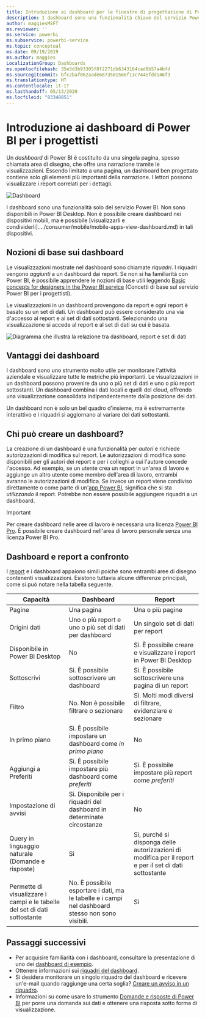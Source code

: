 ```yaml
---
title: Introduzione ai dashboard per le finestre di progettazione di Power BI
description: I dashboard sono una funzionalità chiave del servizio Power BI. I dashboard sono costituiti da una singola pagina, spesso chiamata area di disegno, che offre una narrazione tramite le visualizzazioni.
author: maggiesMSFT
ms.reviewer: ''
ms.service: powerbi
ms.subservice: powerbi-service
ms.topic: conceptual
ms.date: 09/19/2019
ms.author: maggies
LocalizationGroup: Dashboards
ms.openlocfilehash: 35e5d3b93305f8f2271db6343164cad8b57a4bfd
ms.sourcegitcommit: bfc2baf862aade6873501566f13c744efdd146f3
ms.translationtype: HT
ms.contentlocale: it-IT
ms.lasthandoff: 05/13/2020
ms.locfileid: "83348851"
---
```

# <a name="introduction-to-dashboards-for-power-bi-designers"></a>Introduzione ai dashboard di Power BI per i progettisti

Un *dashboard* di Power BI è costituito da una singola pagina, spesso chiamata area di disegno, che offre una narrazione tramite le visualizzazioni. Essendo limitato a una pagina, un dashboard ben progettato contiene solo gli elementi più importanti della narrazione. I lettori possono visualizzare i report correlati per i dettagli.

![Dashboard](media/service-dashboards/power-bi-dashboard2.png)

I dashboard sono una funzionalità solo del servizio Power BI. Non sono disponibili in Power BI Desktop. Non è possibile creare dashboard nei dispositivi mobili, ma è possibile [visualizzarli e condividerli]..../consumer/mobile/mobile-apps-view-dashboard.md) in tali dispositivi.

## <a name="dashboard-basics"></a>Nozioni di base sui dashboard 

Le visualizzazioni mostrate nel dashboard sono chiamate *riquadri*. I riquadri vengono *aggiunti* a un dashboard dai report. Se non si ha familiarità con Power BI, è possibile apprendere le nozioni di base utili leggendo [Basic concepts for designers in the Power BI service](../fundamentals/service-basic-concepts.md) (Concetti di base sul servizio Power BI per i progettisti).

Le visualizzazioni in un dashboard provengono da report e ogni report è basato su un set di dati. Un dashboard può essere considerato una via d'accesso ai report e ai set di dati sottostanti. Selezionando una visualizzazione si accede al report e al set di dati su cui è basata.

![Diagramma che illustra la relazione tra dashboard, report e set di dati](media/service-dashboards/power-bi-diagram.png)

## <a name="advantages-of-dashboards"></a>Vantaggi dei dashboard
I dashboard sono uno strumento molto utile per monitorare l'attività aziendale e visualizzare tutte le metriche più importanti. Le visualizzazioni in un dashboard possono provenire da uno o più set di dati e uno o più report sottostanti. Un dashboard combina i dati locali e quelli del cloud, offrendo una visualizzazione consolidata indipendentemente dalla posizione dei dati.

Un dashboard non è solo un bel quadro d'insieme, ma è estremamente interattivo e i riquadri si aggiornano al variare dei dati sottostanti.

## <a name="who-can-create-a-dashboard"></a>Chi può creare un dashboard?
La creazione di un dashboard è una funzionalità per *autori* e richiede autorizzazioni di modifica sul report. Le autorizzazioni di modifica sono disponibili per gli autori dei report e per i colleghi a cui l'autore concede l'accesso. Ad esempio, se un utente crea un report in un'area di lavoro e aggiunge un altro utente come membro dell'area di lavoro, entrambi avranno le autorizzazioni di modifica. Se invece un report viene condiviso direttamente o come parte di un'[app Power BI](../collaborate-share/service-create-distribute-apps.md), significa che si sta *utilizzando* il report. Potrebbe non essere possibile aggiungere riquadri a un dashboard. 

> [!IMPORTANT]
> Per creare dashboard nelle aree di lavoro è necessaria una licenza [Power BI Pro](../fundamentals/service-features-license-type.md). È possibile creare dashboard nell'area di lavoro personale senza una licenza Power BI Pro.


## <a name="dashboards-versus-reports"></a>Dashboard e report a confronto
I [report](../consumer/end-user-reports.md) e i dashboard appaiono simili poiché sono entrambi aree di disegno contenenti visualizzazioni. Esistono tuttavia alcune differenze principali, come si può notare nella tabella seguente.

| **Capacità** | **Dashboard** | **Report** |
| --- | --- | --- |
| Pagine |Una pagina |Una o più pagine |
| Origini dati |Uno o più report e uno o più set di dati per dashboard |Un singolo set di dati per report |
| Disponibile in Power BI Desktop |No | Sì. È possibile creare e visualizzare i report in Power BI Desktop |
| Sottoscrivi |Sì. È possibile sottoscrivere un dashboard |Sì. È possibile sottoscrivere una pagina di un report |
| Filtro |No. Non è possibile filtrare o sezionare |Sì. Molti modi diversi di filtrare, evidenziare e sezionare |
| In primo piano |Sì. È possibile impostare un dashboard come *in primo piano* |No |
| Aggiungi a Preferiti | Sì. È possibile impostare più dashboard come *preferiti* | Sì. È possibile impostare più report come *preferiti*
| Impostazione di avvisi |Sì. Disponibile per i riquadri del dashboard in determinate circostanze |No |
| Query in linguaggio naturale (Domande e risposte) |Sì | Sì, purché si disponga delle autorizzazioni di modifica per il report e per il set di dati sottostante |
| Permette di visualizzare i campi e le tabelle del set di dati sottostante |No. È possibile esportare i dati, ma le tabelle e i campi nel dashboard stesso non sono visibili. |Sì |


## <a name="next-steps"></a>Passaggi successivi
* Per acquisire familiarità con i dashboard, consultare la presentazione di uno dei [dashboard di esempio](sample-tutorial-connect-to-the-samples.md).
* Ottenere informazioni sui [riquadri del dashboard](service-dashboard-tiles.md).
* Si desidera monitorare un singolo riquadro del dashboard e ricevere un'e-mail quando raggiunge una certa soglia? [Creare un avviso in un riquadro](service-set-data-alerts.md).
* Informazioni su come usare lo strumento [Domande e risposte di Power BI](power-bi-tutorial-q-and-a.md) per porre una domanda sui dati e ottenere una risposta sotto forma di visualizzazione.
